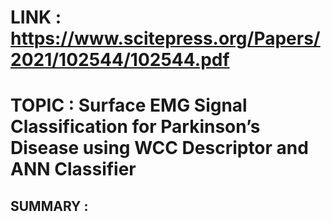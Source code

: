 # LINK : https://www.scitepress.org/Papers/2021/102544/102544.pdf

# TOPIC : Surface EMG Signal Classification for Parkinson’s Disease using WCC Descriptor and ANN Classifier

## SUMMARY :
